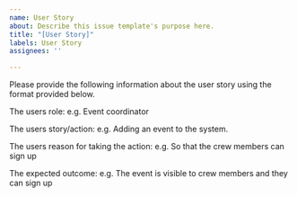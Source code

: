 ```yaml
---
name: User Story
about: Describe this issue template's purpose here.
title: "[User Story]"
labels: User Story
assignees: ''

---
```


Please provide the following information about the user story using the format provided below.

The users role: 
e.g. Event coordinator

The users story/action:
e.g. Adding an event to the system. 

The users reason for taking the action: 
e.g. So that the crew members can sign up

The expected outcome:
e.g. The event is visible to crew members and they can sign up
